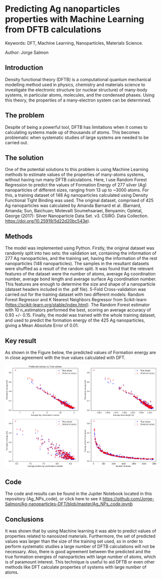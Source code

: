 # Predicting Ag nanoparticles properties with Machine Learning from DFTB calculations
Keywords: DFT, Machine Learning, Nanoparticles, Materials Science.

Author: Jorge Salmon


## Introduction

Density functional theory (DFTB) is a computational quantum mechanical modelling method used in physics, chemistry and materials science to investigate the electronic structure (or nuclear structure) of many-body systems, in particular atoms, molecules, and the condensed phases. Using this theory, the properties of a many-electron system can be determined. 

## The problem

Despite of being a powerful tool, DFTB has limitations when it comes to calculating systems made up of thousands of atoms. This becomes problematic when systematic studies of large systems are needed to be carried out.

## The solution

One of the potential solutions to this problem is using Machine Learning methods to estimate values of the properties of many-atoms systems, without having run many DFTB calculations. Here, I use Random Forest Regression to predict the values of Formation Energy of 277 silver (Ag) nanoparticles of different sizes, ranging from 13 up to ~3000 atoms. For this, a training dataset of 148 Ag nanoparticles calculated using Density Functional Tight Binding was used. The original dataset, comprised of 425 Ag nanoparticles was calculated by Amanda Barnard et al. (Barnard, Amanda; Sun, Baichuan; Motevalli Soumehsaraei, Benyamin; Opletal, George (2017): Silver Nanoparticle Data Set. v3. CSIRO. Data Collection. https://doi.org/10.25919/5d22d20bc543e).

## Methods

The model was implemented using Python. Firstly, the original dataset was randomly split into two sets: the validation set, containing the information of 277 Ag nanoparticles, and the training set, having the information of the rest nanoparticles (148 nanoparticles). The samples in the resultant datasets were shuffled as a result of the random split. It was found that the relevant features of the dataset were the number of atoms, average Ag coordination number, average bond length and average surface Ag coordination number. This features are enough to determine the size and shape of a nanoparticle (dataset headers included in the .pdf file). 5-Fold Cross-validation was carried out for the training dataset with two different models: Random Forest Regressor and K Nearest Neighbors Regressor from Scikit-learn (https://scikit-learn.org/stable/index.html). The Random Forest estimator with 10 n_estimators performed the best, scoring an average accuracy of 0.93 +/- 0.15. Finally, the model was trained with the whole training dataset, and used to predict the formation energy of the 425 Ag nanoparticles, giving a Mean Absolute Error of 0.01.

## Key result

As shown in the Figure below, the predicted values of Formation energy are in close agreement with the true values calculated with DFT.

![Predicted and true values of Formation energy.](pred.png)

## Code

The code and results can be found in the Jupiter Notebook located in this repository (Ag_NPs_code), or click here to see it https://github.com/Jorge-Salmon/Ag-nanoparticles-DFT/blob/master/Ag_NPs_code.ipynb

## Conclusions

It was shown that by using Machine learning it was able to predict values of properties related to nanosized materials. Furthermore, the set of predicted values was larger than the size of the training set used, so in order to perform systematic studies a large number of DFTB calculations will not be necessary. Also, there is good agreement between the predicted and the true formation energies of nanoparticles with large number of atoms, which is of paramount interest. This technique is useful to aid DFTB or even other methods like DFT calculate properties of systems with large number of atoms. 


